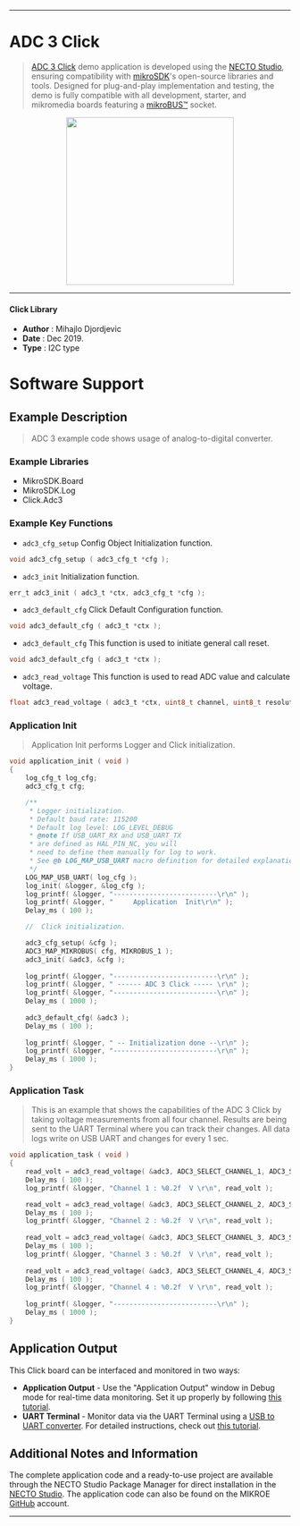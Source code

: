 
---
# ADC 3 Click

> [ADC 3 Click](https://www.mikroe.com/?pid_product=MIKROE-1894) demo application is developed using
the [NECTO Studio](https://www.mikroe.com/necto), ensuring compatibility with [mikroSDK](https://www.mikroe.com/mikrosdk)'s
open-source libraries and tools. Designed for plug-and-play implementation and testing, the demo is fully compatible with
all development, starter, and mikromedia boards featuring a [mikroBUS&trade;](https://www.mikroe.com/mikrobus) socket.

<p align="center">
  <img src="https://www.mikroe.com/?pid_product=MIKROE-1894&image=1" height=300px>
</p>

---

#### Click Library

- **Author**        : Mihajlo Djordjevic
- **Date**          : Dec 2019.
- **Type**          : I2C type

# Software Support

## Example Description

> 
> ADC 3 example code shows usage of analog-to-digital converter.
> 

### Example Libraries

- MikroSDK.Board
- MikroSDK.Log
- Click.Adc3

### Example Key Functions

- `adc3_cfg_setup` Config Object Initialization function. 
```c
void adc3_cfg_setup ( adc3_cfg_t *cfg );
``` 
 
- `adc3_init` Initialization function. 
```c
err_t adc3_init ( adc3_t *ctx, adc3_cfg_t *cfg );
```

- `adc3_default_cfg` Click Default Configuration function. 
```c
void adc3_default_cfg ( adc3_t *ctx );
```

- `adc3_default_cfg` This function is used to initiate general call reset. 
```c
void adc3_default_cfg ( adc3_t *ctx );
```
 
- `adc3_read_voltage` This function is used to read ADC value and calculate voltage. 
```c
float adc3_read_voltage ( adc3_t *ctx, uint8_t channel, uint8_t resolution, uint8_t gain );
```

### Application Init

>
> Application Init performs Logger and Click initialization.
> 

```c
void application_init ( void )
{
    log_cfg_t log_cfg;
    adc3_cfg_t cfg;

    /** 
     * Logger initialization.
     * Default baud rate: 115200
     * Default log level: LOG_LEVEL_DEBUG
     * @note If USB_UART_RX and USB_UART_TX 
     * are defined as HAL_PIN_NC, you will 
     * need to define them manually for log to work. 
     * See @b LOG_MAP_USB_UART macro definition for detailed explanation.
     */
    LOG_MAP_USB_UART( log_cfg );
    log_init( &logger, &log_cfg );
    log_printf( &logger, "--------------------------\r\n" );
    log_printf( &logger, "     Application  Init\r\n" );
    Delay_ms ( 100 );

    //  Click initialization.

    adc3_cfg_setup( &cfg );
    ADC3_MAP_MIKROBUS( cfg, MIKROBUS_1 );
    adc3_init( &adc3, &cfg );
    
    log_printf( &logger, "--------------------------\r\n" );
    log_printf( &logger, " ------ ADC 3 Click ----- \r\n" );
    log_printf( &logger, "--------------------------\r\n" );
    Delay_ms ( 1000 );
    
    adc3_default_cfg( &adc3 );
    Delay_ms ( 100 );
    
    log_printf( &logger, " -- Initialization done --\r\n" );
    log_printf( &logger, "--------------------------\r\n" );
    Delay_ms ( 1000 );
}
```

### Application Task

>
> This is an example that shows the capabilities of the ADC 3 Click 
> by taking voltage measurements from all four channel. Results are being sent to the UART Terminal 
> where you can track their changes. All data logs write on USB UART and changes for every 1 sec.
> 

```c
void application_task ( void )
{
    read_volt = adc3_read_voltage( &adc3, ADC3_SELECT_CHANNEL_1, ADC3_SAMPLE_RATE_12, ADC3_PGA_GAIN_X1 );
    Delay_ms ( 100 );
    log_printf( &logger, "Channel 1 : %0.2f  V \r\n", read_volt );

    read_volt = adc3_read_voltage( &adc3, ADC3_SELECT_CHANNEL_2, ADC3_SAMPLE_RATE_12, ADC3_PGA_GAIN_X1 );
    Delay_ms ( 100 );
    log_printf( &logger, "Channel 2 : %0.2f  V \r\n", read_volt );
    
    read_volt = adc3_read_voltage( &adc3, ADC3_SELECT_CHANNEL_3, ADC3_SAMPLE_RATE_12, ADC3_PGA_GAIN_X1 );
    Delay_ms ( 100 );
    log_printf( &logger, "Channel 3 : %0.2f  V \r\n", read_volt );
    
    read_volt = adc3_read_voltage( &adc3, ADC3_SELECT_CHANNEL_4, ADC3_SAMPLE_RATE_12, ADC3_PGA_GAIN_X1 );
    Delay_ms ( 100 );
    log_printf( &logger, "Channel 4 : %0.2f  V \r\n", read_volt );
    
    log_printf( &logger, "--------------------------\r\n" );
    Delay_ms ( 1000 );
}
```

## Application Output

This Click board can be interfaced and monitored in two ways:
- **Application Output** - Use the "Application Output" window in Debug mode for real-time data monitoring.
Set it up properly by following [this tutorial](https://www.youtube.com/watch?v=ta5yyk1Woy4).
- **UART Terminal** - Monitor data via the UART Terminal using
a [USB to UART converter](https://www.mikroe.com/click/interface/usb?interface*=uart,uart). For detailed instructions,
check out [this tutorial](https://help.mikroe.com/necto/v2/Getting%20Started/Tools/UARTTerminalTool).

## Additional Notes and Information

The complete application code and a ready-to-use project are available through the NECTO Studio Package Manager for 
direct installation in the [NECTO Studio](https://www.mikroe.com/necto). The application code can also be found on
the MIKROE [GitHub](https://github.com/MikroElektronika/mikrosdk_click_v2) account.

---
